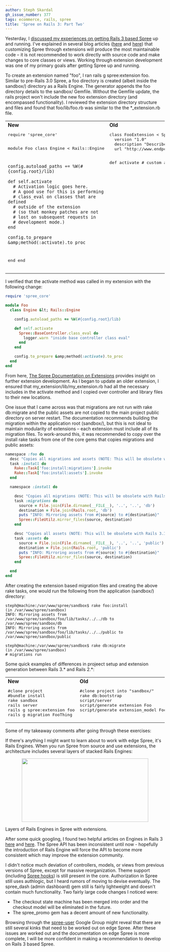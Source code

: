 ```yaml
---
author: Steph Skardal
gh_issue_number: 377
tags: ecommerce, rails, spree
title: 'Spree on Rails 3: Part Two'
---
```


Yesterday, I [discussed my experiences on getting Rails 3 based Spree](http://blog.endpoint.com/2010/10/spree-on-rails-3-part-one.html) up and running. I've explained in several blog articles ([here](http://blog.endpoint.com/2010/03/spree-software-development.html) and [here](http://blog.endpoint.com/2010/01/rails-ecommerce-spree-hooks-tutorial.html)) that customizing Spree through extensions will produce the most maintainable code – it is not recommended to work directly with source code and make changes to core classes or views. Working through extension development was one of my primary goals after getting Spree up and running.

To create an extension named "foo", I ran rails g spree:extension foo. Similar to pre-Rails 3.0 Spree, a foo directory is created (albeit inside the sandbox/) directory as a Rails Engine. The generator appends the foo directory details to the sandbox/ Gemfile. Without the Gemfile update, the rails project won't include the new foo extension directory (and encompassed functionality). I reviewed the extension directory structure and files and found that foo/lib/foo.rb was similar to the the *_extension.rb file.

<table cellpadding="20" cellspacing="0" width="100%">
<tbody><tr><td valign="top">
<b>New</b>
<pre class="brush:ruby">
require 'spree_core'

module Foo
  class Engine &lt; Rails::Engine

    config.autoload_paths += %W(#{config.root}/lib)

    def self.activate
      # Activation logic goes here.
      # A good use for this is performing
      # class_eval on classes that are defined
      # outside of the extension
      # (so that monkey patches are not
      # lost on subsequent requests in
      # development mode.)
    end

    config.to_prepare &amp;method(:activate).to_proc
  end
end
</pre>
</td><td valign="top">
<b>Old</b>
<pre class="brush:ruby">
class FooExtension &lt; Spree::Extension
  version "1.0"
  description "Describe your extension here"
  url "http://www.endpoint.com/"

  def activate
    # custom application functionality here
  end
end
</pre>
</td></tr>
</tbody></table>

I verified that the activate method was called in my extension with the following change:

```ruby
require 'spree_core'

module Foo
  class Engine &lt; Rails::Engine

    config.autoload_paths += %W(#{config.root}/lib)

    def self.activate
      Spree::BaseController.class_eval do
        logger.warn "inside base controller class eval"
      end
    end

    config.to_prepare &amp;method(:activate).to_proc
  end
end
```

From here, [The Spree Documentation on Extensions](http://edgeguides.spreecommerce.com/extension_tutorial.html) provides insight on further extension development. As I began to update an older extension, I ensured that my_extension/lib/my_extension.rb had all the necessary includes in the activate method and I copied over controller and library files to their new locations.

One issue that I came across was that migrations are not run with rake db:migrate and the public assets are not copied to the main project public directory on server restart. The documentation recommends building the migration within the application root (sandbox/), but this is not ideal to maintain modularity of extensions – each extension must include all of its migration files. To work-around this, it was recommended to copy over the install rake tasks from one of the core gems that copies migrations and public assets:

```ruby
namespace :foo do
  desc "Copies all migrations and assets (NOTE: This will be obsolete with Rails 3.1)"
  task :install do
    Rake::Task['foo:install:migrations'].invoke
    Rake::Task['foo:install:assets'].invoke
  end

  namespace :install do

    desc "Copies all migrations (NOTE: This will be obsolete with Rails 3.1)"
    task :migrations do
      source = File.join(File.dirname(__FILE__), '..', '..', 'db')
      destination = File.join(Rails.root, 'db')
      puts "INFO: Mirroring assets from #{source} to #{destination}"
      Spree::FileUtilz.mirror_files(source, destination)
    end

    desc "Copies all assets (NOTE: This will be obsolete with Rails 3.1)"
    task :assets do
      source = File.join(File.dirname(__FILE__), '..', '..', 'public')
      destination = File.join(Rails.root, 'public')
      puts "INFO: Mirroring assets from #{source} to #{destination}"
      Spree::FileUtilz.mirror_files(source, destination)
    end

  end
end
```

After creating the extension based migration files and creating the above rake tasks, one would run the following from the application (sandbox/) directory:

```nohighlight
steph@machine:/var/www/spree/sandbox$ rake foo:install
(in /var/www/spree/sandbox)
INFO: Mirroring assets from /var/www/spree/sandbox/foo/lib/tasks/../../db to /var/www/spree/sandbox/db
INFO: Mirroring assets from /var/www/spree/sandbox/foo/lib/tasks/../../public to /var/www/spree/sandbox/public

steph@machine:/var/www/spree/sandbox$ rake db:migrate
(in /var/www/spree/sandbox)
# migrations run
```

Some quick examples of differences in projeect setup and extension generation between Rails 3.* and Rails 2.*:

<table cellpadding="20" cellspacing="0" width="100%">
<tbody><tr><td valign="top">
<b>New</b>
<pre class="brush:plain">
#clone project
#bundle install
rake sandbox
rails server
rails g spree:extension foo
rails g migration FooThing
</pre>
</td><td valign="top">
<b>Old</b>
<pre class="brush:plain">
#clone project into "sandbox/"
rake db:bootstrap
script/server
script/generate extension Foo
script/generate extension_model Foo thing name:string start:date
</pre>
</td></tr>
</tbody></table>

Some of my takeaway comments after going through these exercises:

If there's anything I might want to learn about to work with edge Spree, it's Rails Engines. When you run Spree from source and use extensions, the architecture includes several layers of stacked Rails Engines:

<a href="/blog/2010/10/25/spree-on-rails-3-part-two/image-0-big.jpeg" onblur="try {parent.deselectBloggerImageGracefully();} catch(e) {}"><img alt="" border="0" id="BLOGGER_PHOTO_ID_5532069288049287234" src="/blog/2010/10/25/spree-on-rails-3-part-two/image-0.jpeg" style="display:block; margin:0px auto 10px; text-align:center;cursor:pointer; cursor:hand;width: 400px; height: 200px;"/></a>

Layers of Rails Engines in Spree with extensions.

After some quick googling, I found two helpful articles on Engines in Rails 3 [here](http://www.themodestrubyist.com/2010/03/01/rails-3-plugins---part-1---the-big-picture/) and [here](http://www.themodestrubyist.com/2010/03/05/rails-3-plugins---part-2---writing-an-engine/). The Spree API has been inconsistent until now - hopefully the introduction of Rails Engine will force the API to become more consistent which may improve the extension community.

I didn't notice much deviation of controllers, models, or views from previous versions of Spree, except for massive reorganization. Theme support (including [Spree hooks](http://blog.endpoint.com/2010/01/rails-ecommerce-spree-hooks-tutorial.html)) is still present in the core. Authorization in Spree still uses authlogic, but I heard rumors of moving to devise eventually. The spree_dash (admin dashboard) gem still is fairly lightweight and doesn't contain much functionality. Two fairly large code changes I noticed were:

- The checkout state machine has been merged into order and the checkout model will be eliminated in the future.
- The spree_promo gem has a decent amount of new functionality.

Browsing through the [spree-user](http://groups.google.com/group/spree-user) Google Group might reveal that there are still several kinks that need to be worked out on edge Spree. After these issues are worked out and the documentation on edge Spree is more complete, I will be more confident in making a recommendation to develop on Rails 3 based Spree.


